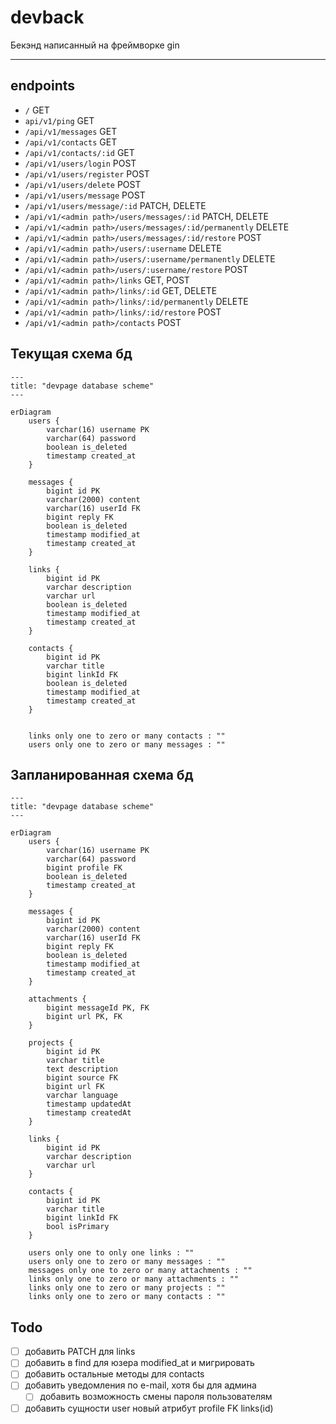 # devback

Бекэнд написанный на фреймворке gin

---

## endpoints

- `/` GET
- `api/v1/ping` GET
- `/api/v1/messages` GET
- `/api/v1/contacts` GET
- `/api/v1/contacts/:id` GET
- `/api/v1/users/login` POST
- `/api/v1/users/register` POST
- `/api/v1/users/delete` POST
- `/api/v1/users/message` POST
- `/api/v1/users/message/:id` PATCH, DELETE
- `/api/v1/<admin path>/users/messages/:id` PATCH, DELETE
- `/api/v1/<admin path>/users/messages/:id/permanently` DELETE
- `/api/v1/<admin path>/users/messages/:id/restore` POST
- `/api/v1/<admin path>/users/:username` DELETE
- `/api/v1/<admin path>/users/:username/permanently` DELETE
- `/api/v1/<admin path>/users/:username/restore` POST
- `/api/v1/<admin path>/links` GET, POST
- `/api/v1/<admin path>/links/:id` GET, DELETE
- `/api/v1/<admin path>/links/:id/permanently` DELETE
- `/api/v1/<admin path>/links/:id/restore` POST
- `/api/v1/<admin path>/contacts` POST

## Текущая схема бд

```mermaid
---
title: "devpage database scheme"
---

erDiagram
    users {
        varchar(16) username PK
        varchar(64) password
        boolean is_deleted
        timestamp created_at
    }

    messages {
        bigint id PK
        varchar(2000) content
        varchar(16) userId FK
        bigint reply FK
        boolean is_deleted
        timestamp modified_at
        timestamp created_at
    }

    links {
        bigint id PK
        varchar description
        varchar url
        boolean is_deleted
        timestamp modified_at
        timestamp created_at
    }

    contacts {
        bigint id PK
        varchar title
        bigint linkId FK
        boolean is_deleted
        timestamp modified_at
        timestamp created_at
    }

    
    links only one to zero or many contacts : ""
    users only one to zero or many messages : ""
```

## Запланированная схема бд

```mermaid
---
title: "devpage database scheme"
---

erDiagram
    users {
        varchar(16) username PK
        varchar(64) password
        bigint profile FK
        boolean is_deleted
        timestamp created_at
    }

    messages {
        bigint id PK
        varchar(2000) content
        varchar(16) userId FK
        bigint reply FK
        boolean is_deleted
        timestamp modified_at
        timestamp created_at
    }

    attachments {
        bigint messageId PK, FK
        bigint url PK, FK
    }

    projects {
        bigint id PK
        varchar title
        text description
        bigint source FK
        bigint url FK
        varchar language
        timestamp updatedAt
        timestamp createdAt
    }

    links {
        bigint id PK
        varchar description
        varchar url
    }

    contacts {
        bigint id PK
        varchar title
        bigint linkId FK
        bool isPrimary
    }

    users only one to only one links : ""
    users only one to zero or many messages : ""
    messages only one to zero or many attachments : ""
    links only one to zero or many attachments : ""
    links only one to zero or many projects : ""
    links only one to zero or many contacts : ""

```


## Todo

- [ ] добавить PATCH для links
- [ ] добавить в find для юзера modified_at и мигрировать
- [ ] добавить остальные методы для contacts
- [ ] добавить уведомления по e-mail, хотя бы для админа
  - [ ] добавить возможность смены пароля пользователям
- [ ] добавить сущности user новый атрибут profile FK links(id)